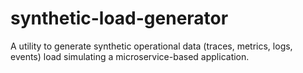 # synthetic-load-generator
A utility to generate synthetic operational data (traces, metrics, logs, events) load simulating a microservice-based application.
